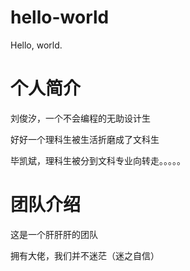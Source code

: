 # hello-world

Hello, world.

# 个人简介

刘俊汐，一个不会编程的无助设计生

好好一个理科生被生活折磨成了文科生

毕凯斌，理科生被分到文科专业向转走。。。。。

# 团队介绍

这是一个肝肝肝的团队

拥有大佬，我们并不迷茫（迷之自信）
